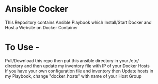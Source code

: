 # Ansible Cocker
This Repository contains Ansible Playbook which Install/Start Docker and Host a Website on Docker Container  

# To Use -  
Pull/Download this repo then put this ansible directory in your /etc/ directory and then update my inventory file with IP of your Docker Hosts    
If you have your own configuration file and inventory then Update hosts in my Playbook, change "docker_hosts" with name of your Host Group   
